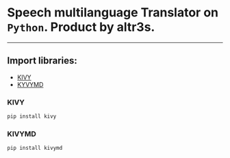 # Speech multilanguage Translator on `Python`. Product by altr3s.
---
## Import libraries:
* [KIVY](#KIVY)
* [KYVYMD](#KIVYMD)
### KIVY
```py
pip install kivy
```
### KIVYMD
```py
pip install kivymd
```
